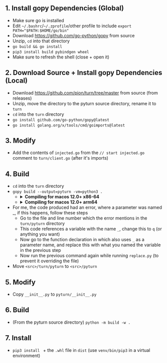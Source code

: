 ## 1. Install gopy Dependencies (Global)
* Make sure go is installed
* Edit `~/.bashrc`/`~/.zprofile`/other profile to include `export PATH="$PATH:$HOME/go/bin"`
* Download https://github.com/go-python/gopy from source
* Unzip, `cd` into that directory
* `go build && go install`
* `pip3 install build pybindgen wheel`
* Make sure to refresh the shell (close + open it)

## 2. Download Source + Install gopy Dependencies (Local)
* Download https://github.com/pion/turn/tree/master from source (from releases)
* Unzip, move the directory to the pyturn source directory, rename it to `turn`
* `cd` into the `turn` directory
* `go install github.com/go-python/gopy@latest`
* `go install golang.org/x/tools/cmd/goimports@latest`

## 3. Modify
* Add the contents of `injected.go` from the `// start injected.go` comment to `turn/client.go` (after it's imports)

## 4. Build
* `cd` into the `turn` directory
* `gopy build --output=pyturn -vm=python3 .`
  * <details><summary><b>Compiling for macos 12.0+ x86-64</b></summary><code>GOARCH=amd64 GOOS=darwin CGO_LDFLAGS="-O2 -g -mmacosx-version-min=12.0" GOGCCFLAGS="-fPIC -arch x86_64 -m64 -pthread -fno-caret-diagnostics -Qunused-arguments -fmessage-length=0 -gno-record-gcc-switches -fno-common -mmacosx-version-min=12.0" gopy build --output=pyturn -vm=python3 .</code></details>
  * <details><summary><b>Compiling for macos 12.0+ arm64</b></summary><code>GOARCH=arm64 CGO_LDFLAGS="-O2 -g -mmacosx-version-min=12.0" GOGCCFLAGS="-fPIC -arch arm64 -m64 -pthread -fno-caret-diagnostics -Qunused-arguments -fno-common -gno-record-gcc-switches -mmacosx-version-min=12.0" gopy build --output=pyturn -vm=python3 .</code></details>
* For me, the code produced had an error, where a parameter was named _, if this happens, follow these steps
  * Go to the file and line number which the error mentions in the `turn/pyturn` directory
  * This code references a variable with the name `_`, change this to `q` (or anything you want)
  * Now go to the function declaration in which also uses `_` as a parameter name, and replace this with what you named the variable in the previous step
  * Now run the previous command again while running `replace.py` (to prevent it overriding the file)
* Move `<src>/turn/pyturn` to `<src>/pyturn`

## 5. Modify
* Copy `__init__.py` to `pyturn/__init__.py`

## 6. Build
* (From the pyturn source directory) `python -m build -w .`

## 7. Install
* `pip3 install ` + the `.whl` file in `dist` (use `venv/bin/pip3` in a virtual environment)